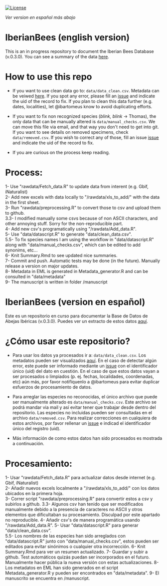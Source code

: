 [![License](https://licensebuttons.net/l/by/4.0/80x15.png)](https://raw.githubusercontent.com/ibartomeus/IberianBees/master/LICENSE)

*Ver version en español más abajo*  

# IberianBees (english version)

This is an in progress repository to document the Iberian Bees Database (v.0.3.0). You can see a summary of the data [here](https://github.com/ibartomeus/IberianBees/blob/master/Summary.md).   

# How to use this repo  

- If you want to use clean data go to: `data/data_clean.csv`. Metadata can be veiwed [here](http://htmlpreview.github.io/?https://github.com/ibartomeus/IberianBees/blob/master/docs/index.html). If you spot any error, please fill an [issue](https://github.com/ibartomeus/IberianBees/issues) and indicate the uid of the record to fix. If you plan to clean this data further (e.g. dates, localities), let @ibartomeus know to avoid duplicating efforts.

- If you want to fix non recognized species (*blink, blink* -> Thomas), the only data that can be manually altered is `data/manual_checks.csv`. We can move this file via email, and that way you don't need to get into git. If you want to see details on removed specimens, check `data/removed.csv`. If you wish to correct any of those, fill an issue [issue](https://github.com/ibartomeus/IberianBees/issues) and indicate the uid of the record to fix. 

- If you are curious on the process keep reading.

# Process:

1- Use "rawdata/Fetch_data.R" to update data from interent (e.g. Gbif, iNaturalist)   
2- Add new excels with data locally to "/rawdata/xls_to_add/" with the data in the first sheet.  
3- Run "rawdata/preprocessing.R" to convert those to csv and upload them to github.  
3.3- I modified manually some csvs because of non ASCII characters, and other annoying stuff. Sorry for the non-reproducible part.  
4- Add new csv's programatically using "/rawdata/Add_data.R".  
5- Use "data/datascript.R" to generate "data/clean_data.csv".  
5.5- To fix species names I am using the workflow in "data/datascript.R" along with "data/manual_checks.csv", which can be edited to add synonims, etc...  
6- Knit Summary.Rmd to see updated nice summaries.  
7- Commit and push. Automatic tests may be done (in the future). Manually release a version on major updates.   
8- Metadata in EML is generated in Metadata_generator.R and can be consulted in "data/metadata"    
9- The manuscript is written in folder /manuscript

# IberianBees (version en español)

Este es un repositorio en curso para documentar la Base de Datos de Abejas Ibéricas (v.0.3.0). Puedes ver un extracto de estos datos [aquí](https://github.com/ibartomeus/IberianBees/blob/master/Summary.md).

# ¿Cómo usar este repositorio?

- Para usar los datos ya procesados ir a: `data/data_clean.csv`. Los metadatos pueden ser visualizados [aquí](http://htmlpreview.github.io/?https://github.com/ibartomeus/IberianBees/blob/master/docs/index.html). En el caso de detectar algún error, este puede ser informado mediante un [issue](https://github.com/ibartomeus/IberianBees/issues) con el identificador único (uid) del dato en cuestión. En el caso de que estos datos vayan a ser procesados o limpiados  (p. ej. fechas, localidades, coordenadas, etc) aún más, por favor notifíquenlo a @ibartomeus para evitar duplicar esfuerzos de procesamiento de datos.

- Para arreglar las especies no reconocidas, el único archivo que puede ser manualmente alterado es `data/manual_checks.csv`. Este archivo se podrá mandar via mail y así evitar tener que trabajar desde dentro del repositorio. Las especies no incluidas pueden ser consultadas en el archivo `data/removed.csv`. Para realizar correcciones en cualquiera de estos archivos, por favor rellenar un [issue](https://github.com/ibartomeus/IberianBees/issues) e indicad el identificador único del registro (uid).

- Más información de como estos datos han sido procesados es mostrada a continuación.

# Procesamiento:

1- Usar "rawdata/Fetch_data.R" para actualizar datos desde internet (e.g. Gbif, iNaturalist)   
2- Añadir nuevos excels localmente a "/rawdata/xls_to_add/" con los datos ubicados en la primera hoja.  
3- Correr script "rawdata/preprocessing.R" para convertir estos a csv y subirlos a github. 
3.3- Algunos csv han tenido que ser modificados manualmente debido a la presencia de caracteres no ASCII y otros elementos que dificultaban su procesamiento. Disculpad por este apartado no reproducible.
4- Añadir csv's de manera programática usando "/rawdata/Add_data.R". 
5- Usar "data/datascript.R" para generar "data/clean_data.csv".  
5.5- Los nombres de las especies han sido arreglados con "data/datascript.R" junto con "data/manual_checks.csv", estos pueden ser editados para evitar sinónimos o cualquier otra incorrección.
6- Knit Summary.Rmd para ver un resumen actualizado.
7- Guardar y subir a github. Test automáticos quizás puedan ser incorporados en el futuro. Manualmente hacer pública la nueva versión con estas actualizaciones.
8- Los metadatos en EML han sido generados en el script Metadata_generator.R y pueden ser encontrados en "data/metadata".
9- El manuscrito se encuentra en /manuscript.

